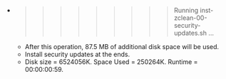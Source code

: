 * >>>>>>>>> Running inst-zclean-00-security-updates.sh ...
  * After this operation, 87.5 MB of additional disk space will be used.
  * Install security updates at the ends.
  * Disk size = 6524056K. Space Used = 250264K. Runtime = 00:00:00:59.
